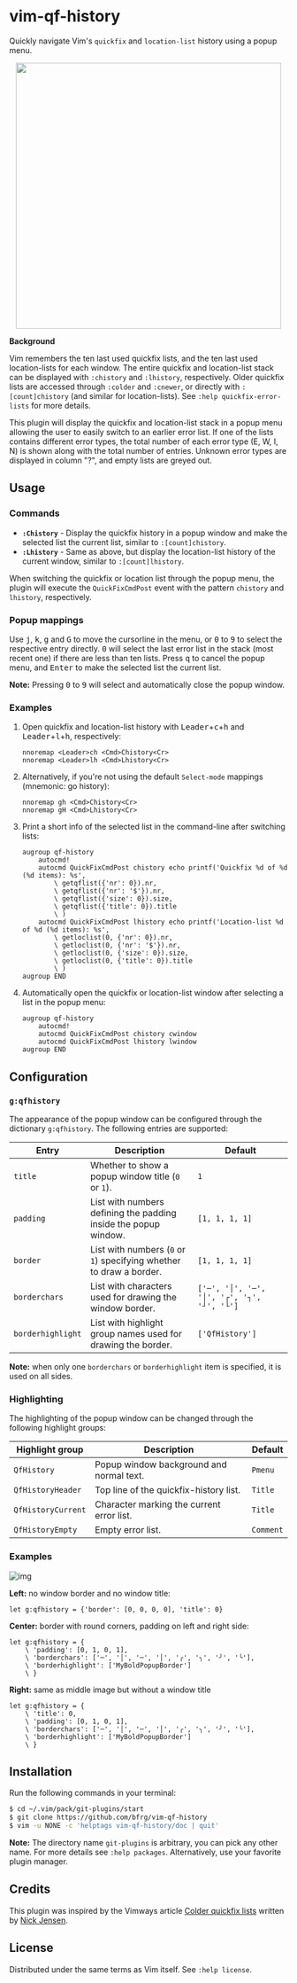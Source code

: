 # vim-qf-history

Quickly navigate Vim's `quickfix` and `location-list` history using a popup
menu.

<dl>
  <p align="center">
  <img src="https://user-images.githubusercontent.com/6266600/75272505-581fa500-57fe-11ea-844d-9e0f6dc334a6.png" width="480"/>
  </p>
</dl>

**Background**

Vim remembers the ten last used quickfix lists, and the ten last used
location-lists for each window. The entire quickfix and location-list stack can
be displayed with `:chistory` and `:lhistory`, respectively. Older quickfix
lists are accessed through `:colder` and `:cnewer`, or directly with
`:[count]chistory` (and similar for location-lists). See `:help
quickfix-error-lists` for more details.

This plugin will display the quickfix and location-list stack in a popup menu
allowing the user to easily switch to an earlier error list. If one of the lists
contains different error types, the total number of each error type (E, W, I, N)
is shown along with the total number of entries. Unknown error types are
displayed in column "?", and empty lists are greyed out.


## Usage

### Commands

- **`:Chistory`** - Display the quickfix history in a popup window and make the
  selected list the current list, similar to `:[count]chistory`.
- **`:Lhistory`** - Same as above, but display the location-list history of the
  current window, similar to `:[count]lhistory`.

When switching the quickfix or location list through the popup menu, the plugin
will execute the `QuickFixCmdPost` event with the pattern `chistory` and
`lhistory`, respectively.

### Popup mappings

Use <kbd>j</kbd>, <kbd>k</kbd>, <kbd>g</kbd> and <kbd>G</kbd> to move the
cursorline in the menu, or <kbd>0</kbd> to <kbd>9</kbd> to select the respective
entry directly. <kbd>0</kbd> will select the last error list in the stack (most
recent one) if there are less than ten lists. Press <kbd>q</kbd> to cancel the
popup menu, and <kbd>Enter</kbd> to make the selected list the current list.

**Note:** Pressing <kbd>0</kbd> to <kbd>9</kbd> will select and automatically
close the popup window.

### Examples

1. Open quickfix and location-list history with
   <kbd>Leader</kbd>+<kbd>c</kbd>+<kbd>h</kbd> and
   <kbd>Leader</kbd>+<kbd>l</kbd>+<kbd>h</kbd>, respectively:
   ```vim
   nnoremap <Leader>ch <Cmd>Chistory<Cr>
   nnoremap <Leader>lh <Cmd>Lhistory<Cr>
   ```

2. Alternatively, if you're not using the default `Select-mode` mappings
   (mnemonic: go history):
   ```vim
   nnoremap gh <Cmd>Chistory<Cr>
   nnoremap gH <Cmd>Lhistory<Cr>
   ```
3. Print a short info of the selected list in the command-line after switching
   lists:
   ```vim
   augroup qf-history
       autocmd!
       autocmd QuickFixCmdPost chistory echo printf('Quickfix %d of %d (%d items): %s',
           \ getqflist({'nr': 0}).nr,
           \ getqflist({'nr': '$'}).nr,
           \ getqflist({'size': 0}).size,
           \ getqflist({'title': 0}).title
           \ )
       autocmd QuickFixCmdPost lhistory echo printf('Location-list %d of %d (%d items): %s',
           \ getloclist(0, {'nr': 0}).nr,
           \ getloclist(0, {'nr': '$'}).nr,
           \ getloclist(0, {'size': 0}).size,
           \ getloclist(0, {'title': 0}).title
           \ )
   augroup END
   ```
4. Automatically open the quickfix or location-list window after selecting a
   list in the popup menu:
   ```vim
   augroup qf-history
       autocmd!
       autocmd QuickFixCmdPost chistory cwindow
       autocmd QuickFixCmdPost lhistory lwindow
   augroup END
   ```


## Configuration

### `g:qfhistory`

The appearance of the popup window can be configured through the dictionary
`g:qfhistory`. The following entries are supported:

| Entry             | Description                                                         | Default                                    |
| ----------------- | ------------------------------------------------------------------- | ------------------------------------------ |
| `title`           | Whether to show a popup window title (`0` or `1`).                  | `1`                                        |
| `padding`         | List with numbers defining the padding inside the popup window.     | `[1, 1, 1, 1]`                             |
| `border`          | List with numbers (`0` or `1`) specifying whether to draw a border. | `[1, 1, 1, 1]`                             |
| `borderchars`     | List with characters used for drawing the window border.            | `['─', '│', '─', '│', '┌', '┐', '┘', '└']` |
| `borderhighlight` | List with highlight group names used for drawing the border.        | `['QfHistory']`                            |

**Note:** when only one `borderchars` or `borderhighlight` item is specified, it
is used on all sides.

### Highlighting

The highlighting of the popup window can be changed through the following
highlight groups:

| Highlight group     | Description                               | Default   |
| ------------------- | ----------------------------------------- | --------- |
| `QfHistory`         | Popup window background and normal text.  | `Pmenu`   |
| `QfHistoryHeader`   | Top line of the quickfix-history list.    | `Title`   |
| `QfHistoryCurrent`  | Character marking the current error list. | `Title`   |
| `QfHistoryEmpty`    | Empty error list.                         | `Comment` |

### Examples

![img][image-examples]

**Left:** no window border and no window title:
```vim
let g:qfhistory = {'border': [0, 0, 0, 0], 'title': 0}
```

**Center:** border with round corners, padding on left and right side:
```vim
let g:qfhistory = {
    \ 'padding': [0, 1, 0, 1],
    \ 'borderchars': ['─', '│', '─', '│', '╭', '╮', '╯', '╰'],
    \ 'borderhighlight': ['MyBoldPopupBorder']
    \ }
```

**Right:** same as middle image but without a window title
```vim
let g:qfhistory = {
    \ 'title': 0,
    \ 'padding': [0, 1, 0, 1],
    \ 'borderchars': ['─', '│', '─', '│', '╭', '╮', '╯', '╰'],
    \ 'borderhighlight': ['MyBoldPopupBorder']
    \ }
```


## Installation

Run the following commands in your terminal:
```bash
$ cd ~/.vim/pack/git-plugins/start
$ git clone https://github.com/bfrg/vim-qf-history
$ vim -u NONE -c 'helptags vim-qf-history/doc | quit'
```
**Note:** The directory name `git-plugins` is arbitrary, you can pick any other
name. For more details see `:help packages`. Alternatively, use your favorite
plugin manager.


## Credits

This plugin was inspired by the Vimways article [Colder quickfix lists][vimways]
written by [Nick Jensen][nickspoons].


## License

Distributed under the same terms as Vim itself. See `:help license`.

[vimways]: https://vimways.org/2018/colder-quickfix-lists
[nickspoons]: https://github.com/nickspoons
[image-examples]: https://user-images.githubusercontent.com/6266600/74968239-cb01d800-541a-11ea-87f6-cb6ba9829395.png

